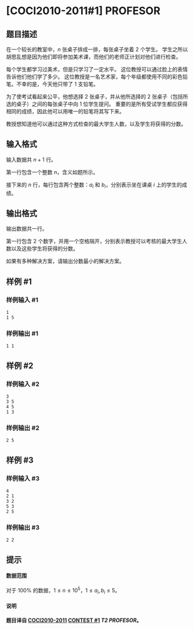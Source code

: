 # [COCI2010-2011#1] PROFESOR

## 题目描述

在一个较长的教室中，$n$ 张桌子排成一排，每张桌子坐着 $2$ 个学生。
学生之所以胡思乱想是因为他们即将参加美术课，而他们的老师正计划对他们进行检查。

每个学生都学习过美术，但是只学习了一定水平。 这位教授可以通过脸上的表情告诉他们他们学了多少。 这位教授是一名艺术家，每个年级都使用不同的彩色铅笔。不幸的是，今天他只带了 $1$ 支铅笔。

为了使考试看起来公平，他想选择 $2$ 张桌子，并从他所选择的 $2$ 张桌子（包括所选的桌子）之间的每张桌子中向 $1$ 位学生提问。 重要的是所有受试学生都应获得相同的成绩，因此他可以用唯一的铅笔将其写下来。

教授想知道他可以通过这种方式检查的最大学生人数，以及学生将获得的分数。


## 输入格式

输入数据共 $n+1$ 行。

第一行包含一个整数 $n$，含义如题所示。

接下来的 $n$ 行，每行包含两个整数：$a_i$ 和 $b_i$，分别表示坐在课桌 $i$ 上的学生的成绩。

## 输出格式

输出数据共一行。

第一行包含 $2$ 个数字，并用一个空格隔开，分别表示教授可以考核的最大学生人数以及这些学生将获得的分数。

如果有多种解决方案，请输出分数最小的解决方案。

## 样例 #1

### 样例输入 #1
```
1
1 5
```

### 样例输出 #1

```
1 1
```

## 样例 #2

### 样例输入 #2
```
3
3 5
4 5
1 3
```

### 样例输出 #2

```
2 5
```

## 样例 #3

### 样例输入 #3
```
4
2 1
3 2
5 3
2 5
```

### 样例输出 #3

```
2 2
```

## 提示

#### 数据范围

对于 $100\%$ 的数据，$1 \le n \le 10^5$，$1 \le a_i, b_i \leq 5$。

#### 说明

**题目译自 [COCI2010-2011](https://hsin.hr/coci/archive/2010_2011/) [CONTEST #1](https://hsin.hr/coci/archive/2010_2011/contest1_tasks.pdf) *T2 PROFESOR*。**
